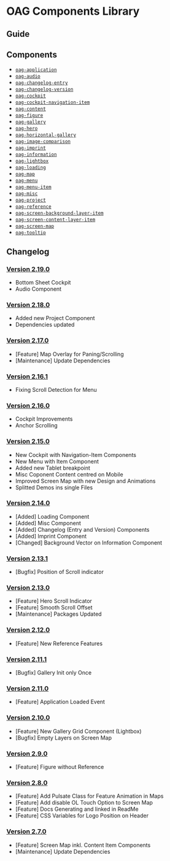 # OAG Components Library

## Guide

## Components

- [`oag-application`](./docs/components/oag-application/readme.md)
- [`oag-audio`](./docs/components/oag-audio/readme.md)
- [`oag-changelog-entry`](./docs/components/oag-changelog-entry/readme.md)
- [`oag-changelog-version`](./docs/components/oag-changelog-version/readme.md)
- [`oag-cockpit`](./docs/components/oag-cockpit/readme.md)
- [`oag-cockpit-navigation-item`](./docs/components/oag-cockpit-navigation-item/readme.md)
- [`oag-content`](./docs/components/oag-content/readme.md)
- [`oag-figure`](./docs/components/oag-figure/readme.md)
- [`oag-gallery`](./docs/components/oag-gallery/readme.md)
- [`oag-hero`](./docs/components/oag-hero/readme.md)
- [`oag-horizontal-gallery`](./docs/components/oag-horizontal-gallery/readme.md)
- [`oag-image-comparison`](./docs/components/oag-image-comparison/readme.md)
- [`oag-imprint`](./docs/components/oag-imprint/readme.md)
- [`oag-information`](./docs/components/oag-information/readme.md)
- [`oag-lightbox`](./docs/components/oag-lightbox/readme.md)
- [`oag-loading`](./docs/components/oag-loading/readme.md)
- [`oag-map`](./docs/components/oag-map/readme.md)
- [`oag-menu`](./docs/components/oag-menu/readme.md)
- [`oag-menu-item`](./docs/components/oag-menu-item/readme.md)
- [`oag-misc`](./docs/components/oag-misc/readme.md)
- [`oag-project`](./docs/components/oag-project/readme.md)
- [`oag-reference`](./docs/components/oag-reference/readme.md)
- [`oag-screen-background-layer-item`](./docs/components/oag-screen-background-layer-item/readme.md)
- [`oag-screen-content-layer-item`](./docs/components/oag-screen-content-layer-item/readme.md)
- [`oag-screen-map`](./docs/components/oag-screen-map/readme.md)
- [`oag-tooltip`](./docs/components/oag-tooltip/readme.md)

## Changelog

### [Version 2.19.0](https://github.com/ortsarchiv-gemeinlebarn/components/releases/tag/v2.19.0)

- Bottom Sheet Cockpit
- Audio Component

### [Version 2.18.0](https://github.com/ortsarchiv-gemeinlebarn/components/releases/tag/v2.18.0)

- Added new Project Component
- Dependencies updated

### [Version 2.17.0](https://github.com/ortsarchiv-gemeinlebarn/components/releases/tag/v2.17.0)

- [Feature] Map Overlay for Paning/Scrolling
- [Maintenance] Update Dependencies

### [Version 2.16.1](https://github.com/ortsarchiv-gemeinlebarn/components/releases/tag/v2.16.1)

- Fixing Scroll Detection for Menu

### [Version 2.16.0](https://github.com/ortsarchiv-gemeinlebarn/components/releases/tag/v2.16.0)

- Cockpit Improvements
- Anchor Scrolling

### [Version 2.15.0](https://github.com/ortsarchiv-gemeinlebarn/components/releases/tag/v2.15.0)

- New Cockpit with Navigation-Item Components
- New Menu with Item Component
- Added new Tablet breakpoint
- Misc Coponent Content centred on Mobile
- Improved Screen Map with new Design and Animations
- Splitted Demos ins single Files

### [Version 2.14.0](https://github.com/ortsarchiv-gemeinlebarn/components/releases/tag/v2.14.0)

- [Added] Loading Component
- [Added] Misc Component
- [Added] Changelog (Entry and Version) Components
- [Added] Imprint Component
- [Changed] Background Vector on Information Component

### [Version 2.13.1](https://github.com/ortsarchiv-gemeinlebarn/components/releases/tag/v2.13.1)

- [Bugfix] Position of Scroll indicator

### [Version 2.13.0](https://github.com/ortsarchiv-gemeinlebarn/components/releases/tag/v2.13.0)

- [Feature] Hero Scroll Indicator
- [Feature] Smooth Scroll Offset
- [Maintenance] Packages Updated

### [Version 2.12.0](https://github.com/ortsarchiv-gemeinlebarn/components/releases/tag/v2.12.0)

- [Feature] New Reference Features

### [Version 2.11.1](https://github.com/ortsarchiv-gemeinlebarn/components/releases/tag/v2.11.1)

- [Bugfix] Gallery Init only Once

### [Version 2.11.0](https://github.com/ortsarchiv-gemeinlebarn/components/releases/tag/v2.11.0)

- [Feature] Application Loaded Event

### [Version 2.10.0](https://github.com/ortsarchiv-gemeinlebarn/components/releases/tag/v2.10.0)

- [Feature] New Gallery Grid Component (Lightbox)
- [Bugfix] Empty Layers on Screen Map

### [Version 2.9.0](https://github.com/ortsarchiv-gemeinlebarn/components/releases/tag/v2.9.0)

- [Feature] Figure without Reference

### [Version 2.8.0](https://github.com/ortsarchiv-gemeinlebarn/components/releases/tag/v2.8.0)

- [Feature] Add Pulsate Class for Feature Animation in Maps
- [Feature] Add disable OL Touch Option to Screen Map
- [Feature] Docs Generating and linked in ReadMe
- [Feature] CSS Variables for Logo Position on Header

### [Version 2.7.0](https://github.com/ortsarchiv-gemeinlebarn/components/releases/tag/v2.7.0)

- [Feature] Screen Map inkl. Content Item Components
- [Maintenance] Update Dependencies
